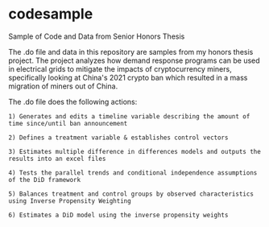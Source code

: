 # codesample
Sample of Code and Data from Senior Honors Thesis 

The .do file and data in this repository are samples from my honors thesis project. The project analyzes how demand response programs can be used in electrical grids to mitigate the impacts of cryptocurrency miners, specifically looking at China's 2021 crypto ban which resulted in a mass migration of miners out of China. 

The .do file does the following actions:

    1) Generates and edits a timeline variable describing the amount of time since/until ban announcement
    
    2) Defines a treatment variable & establishes control vectors
    
    3) Estimates multiple difference in differences models and outputs the results into an excel files
    
    4) Tests the parallel trends and conditional independence assumptions of the DiD framework
    
    5) Balances treatment and control groups by observed characteristics using Inverse Propensity Weighting
    
    6) Estimates a DiD model using the inverse propensity weights
    
